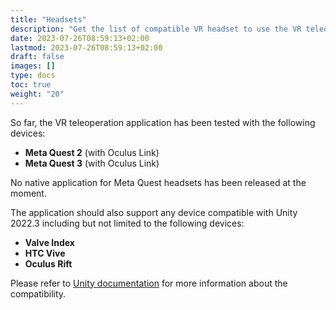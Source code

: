 ```yaml
---
title: "Headsets"
description: "Get the list of compatible VR headset to use the VR teleoperation app"
date: 2023-07-26T08:59:13+02:00
lastmod: 2023-07-26T08:59:13+02:00
draft: false
images: []
type: docs
toc: true
weight: "20"
---
```


So far, the VR teleoperation application has been tested with the following devices:
* **Meta Quest 2** (with Oculus Link)
* **Meta Quest 3** (with Oculus Link)

No native application for Meta Quest headsets has been released at the moment.


The application should also support any device compatible with Unity 2022.3 including but not limited to the following devices:  
* **Valve Index**
* **HTC Vive**
* **Oculus Rift**


Please refer to [Unity documentation](https://docs.unity3d.com/2020.3/Documentation/Manual/VROverview.html) for more information about the compatibility.